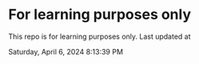 # For learning purposes only
This repo is for learning purposes only.
Last updated at

Saturday, April 6, 2024 8:13:39 PM

